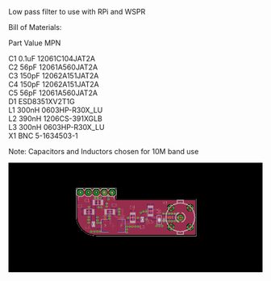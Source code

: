 Low pass filter to use with RPi and WSPR

Bill of Materials:

Part Value       MPN

C1   0.1uF       12061C104JAT2A                     
C2   56pF        12061A560JAT2A                     
C3   150pF       12062A151JAT2A                     
C4   150pF       12062A151JAT2A                     
C5   56pF        12061A560JAT2A                     
D1               ESD8351XV2T1G                      
L1   300nH       0603HP-R30X_LU                     
L2   390nH       1206CS-391XGLB                     
L3   300nH       0603HP-R30X_LU                     
X1   BNC         5-1634503-1 

Note: Capacitors and Inductors chosen for 10M band use


![Eagle](board.png)
